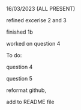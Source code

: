 16/03/2023 (ALL PRESENT)

  refined excerise 2 and 3
  
  finished 1b
  
  worked on question 4
  

To do:

  question 4
  
  question 5
  
  reformat github, 
  
  add to README file

